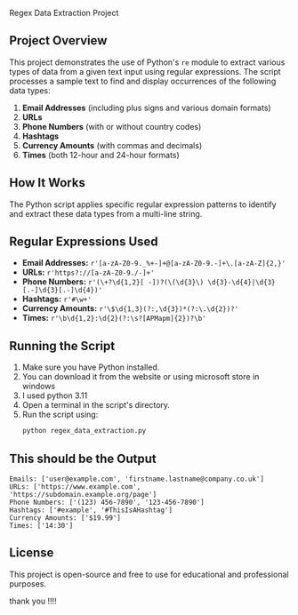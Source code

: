  Regex Data Extraction Project

## Project Overview
This project demonstrates the use of Python's `re` module to extract various types of data from a given text input using regular expressions. The script processes a sample text to find and display occurrences of the following data types:

1. **Email Addresses** (including plus signs and various domain formats)
2. **URLs**
3. **Phone Numbers** (with or without country codes)
4. **Hashtags**
5. **Currency Amounts** (with commas and decimals)
6. **Times** (both 12-hour and 24-hour formats)

## How It Works
The Python script applies specific regular expression patterns to identify and extract these data types from a multi-line string.

## Regular Expressions Used
- **Email Addresses:** `r'[a-zA-Z0-9._%+-]+@[a-zA-Z0-9.-]+\.[a-zA-Z]{2,}'`
- **URLs:** `r'https?://[a-zA-Z0-9./-]+'`
- **Phone Numbers:** `r'(\+?\d{1,2}[ -])?(\(\d{3}\) \d{3}-\d{4}|\d{3}[.-]\d{3}[.-]\d{4})'`
- **Hashtags:** `r'#\w+'`
- **Currency Amounts:** `r'\$\d{1,3}(?:,\d{3})*(?:\.\d{2})?'`
- **Times:** `r'\b\d{1,2}:\d{2}(?:\s?[APMapm]{2})?\b'`

## Running the Script
1. Make sure you have Python installed.
2. You can download it from the website or using microsoft store in windows
3. I used python 3.11 
4. Open a terminal in the script's directory.
5. Run the script using:
    ```bash
    python regex_data_extraction.py
    ```

## This should be the Output
```
Emails: ['user@example.com', 'firstname.lastname@company.co.uk']
URLs: ['https://www.example.com', 'https://subdomain.example.org/page']
Phone Numbers: ['(123) 456-7890', '123-456-7890']
Hashtags: ['#example', '#ThisIsAHashtag']
Currency Amounts: ['$19.99']
Times: ['14:30']
```

## License
This project is open-source and free to use for educational and professional purposes.

thank you !!!!
